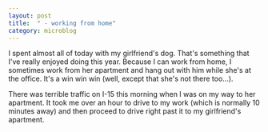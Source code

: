 ```yaml
---
layout: post
title:  " - working from home"
category: microblog
---
```


I spent almost all of today with my girlfriend's dog. That's something that I've really enjoyed doing this year. Because I can work from home, I sometimes work from her apartment and hang out with him while she's at the office. It's a win win win (well, except that she's not there too...).

There was terrible traffic on I-15 this morning when I was on my way to her apartment. It took me over an hour to drive to my work (which is normally 10 minutes away) and then proceed to drive right past it to my girlfriend's apartment. 
